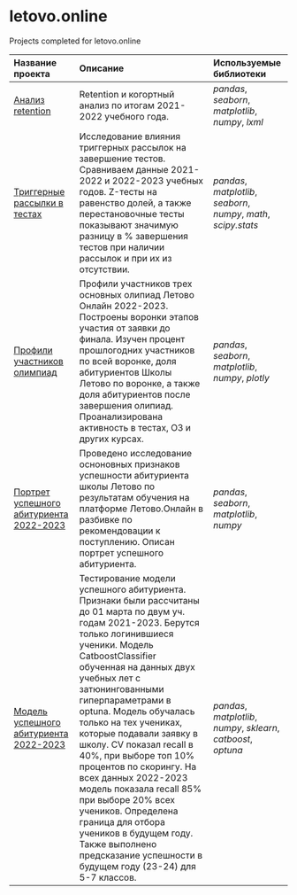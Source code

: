 # letovo.online
Projects completed for letovo.online 

| Название проекта | Описание | Используемые библиотеки | 
| :---------------------- | :---------------------- | :---------------------- |
|[Анализ retention](2021_2022_retention_cohort)|Retention и когортный анализ по итогам 2021-2022 учебного года.|*pandas*, *seaborn*, *matplotlib*, *numpy*, *lxml*|
|[Триггерные рассылки в тестах](2022_2023_test_triggers_effect)|Исследование влияния триггерных рассылок на завершение тестов. Сравниваем данные 2021-2022 и 2022-2023 учебных годов. Z-тесты на равенство долей, а также перестановочные тесты показывают значимую разницу в % завершения тестов при наличии рассылок и при их из отсутствии.|*pandas*, *matplotlib*, *seaborn*, *numpy*, *math*, *scipy.stats*|
|[Профили участников олимпиад](2022_2023_Olympiad_profiles)|Профили участников трех основных олипиад Летово Онлайн 2022-2023. Построены воронки этапов участия от заявки до финала. Изучен процент прошлогодних участников по всей воронке, доля абитуриентов Школы Летово по воронке, а также доля абитуриентов после завершения олипиад. Проанализирована активность в тестах, ОЗ и других курсах.|*pandas*, *seaborn*, *matplotlib*, *numpy*, *plotly*|
|[Портрет успешного абитуриента 2022-2023](2022_2023_Success_portrait)|Проведено исследование осноновных признаков успешности абитуриента школы Летово по результатам обучения на платформе Летово.Онлайн в разбивке по рекомендовации к поступлению. Описан портрет успешного абитуриента. |*pandas*, *seaborn*, *matplotlib*, *numpy*|
|[Модель успешного абитуриента 2022-2023](2022_2023_Success_model)|Тестирование модели успешного абитуриента. Признаки были рассчитаны до 01 марта по двум уч. годам 2021-2023. Берутся только логинившиеся ученики. Модель CatboostClassifier обученная на данных двух учебных лет с затюнингованными гиперпараметрами в optuna. Модель обучалась только на тех учениках, которые подавали заявку в школу. CV показал recall в 40%, при выборе топ 10% процентов по скорингу. На всех данных 2022-2023 модель показала recall 85% при выборе 20% всех учеников. Определена граница для отбора учеников в будущем году. Также выполнено предсказание успешности в будущем году (23-24) для 5-7 классов.|*pandas*, *matplotlib*, *numpy*, *sklearn*, *catboost*, *optuna*|
